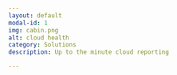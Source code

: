 ```yaml
---
layout: default
modal-id: 1
img: cabin.png
alt: cloud health
category: Solutions 
description: Up to the minute cloud reporting

---
```

